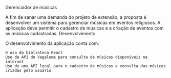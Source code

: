 Gerenciador de músicas

A fim de sanar uma demanda do projeto de extensão, a proposta é desenvolver um sistema para gerenciar músicas em eventos religiosos. A aplicação deve permitir o cadastro de músicas e a criação de eventos com as músicas cadastradas.
Desenvolvimento

O desenvolvimento da aplicação conta com:

    O uso da biblioteca React
    Uso da API do Vagalume para consulta de músicas disponíveis na internet
    Uso de uma API local para o cadastro de músicas e consulta das músicas criadas pelo usuário

